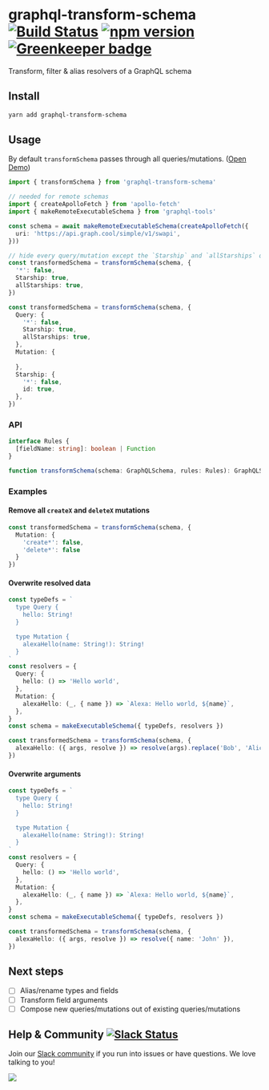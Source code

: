 # graphql-transform-schema [![Build Status](https://travis-ci.org/graphcool/graphql-transform-schema.svg?branch=master)](https://travis-ci.org/graphcool/graphql-transform-schema) [![npm version](https://badge.fury.io/js/graphql-transform-schema.svg)](https://badge.fury.io/js/graphql-transform-schema) [![Greenkeeper badge](https://badges.greenkeeper.io/graphcool/graphql-transform-schema.svg)](https://greenkeeper.io/)

Transform, filter & alias resolvers of a GraphQL schema

## Install

```sh
yarn add graphql-transform-schema
```

## Usage

By default `transformSchema` passes through all queries/mutations. ([Open Demo](https://example-rakllksfme.now.sh/graphiql))

```ts
import { transformSchema } from 'graphql-transform-schema'

// needed for remote schemas
import { createApolloFetch } from 'apollo-fetch'
import { makeRemoteExecutableSchema } from 'graphql-tools'

const schema = await makeRemoteExecutableSchema(createApolloFetch({
  uri: 'https://api.graph.cool/simple/v1/swapi',
}))

// hide every query/mutation except the `Starship` and `allStarships` query
const transformedSchema = transformSchema(schema, {
  '*': false,
  Starship: true,
  allStarships: true,
})

const transformedSchema = transformSchema(schema, {
  Query: {
    '*': false,
    Starship: true,
    allStarships: true,
  },
  Mutation: {
  
  },
  Starship: {
    '*': false,
    id: true,
  },
})
```

### API

```ts
interface Rules {
  [fieldName: string]: boolean | Function
}

function transformSchema(schema: GraphQLSchema, rules: Rules): GraphQLSchema
```

### Examples

#### Remove all `createX` and `deleteX` mutations

```ts
const transformedSchema = transformSchema(schema, {
  Mutation: {
    'create*': false,
    'delete*': false
  }
})
```

#### Overwrite resolved data

```ts
const typeDefs = `
  type Query {
    hello: String!
  }

  type Mutation {
    alexaHello(name: String!): String!
  }
`
const resolvers = {
  Query: {
    hello: () => 'Hello world',
  },
  Mutation: {
    alexaHello: (_, { name }) => `Alexa: Hello world, ${name}`,
  },
}
const schema = makeExecutableSchema({ typeDefs, resolvers })

const transformedSchema = transformSchema(schema, {
  alexaHello: ({ args, resolve }) => resolve(args).replace('Bob', 'Alice'),
})
```

#### Overwrite arguments

```ts
const typeDefs = `
  type Query {
    hello: String!
  }

  type Mutation {
    alexaHello(name: String!): String!
  }
`
const resolvers = {
  Query: {
    hello: () => 'Hello world',
  },
  Mutation: {
    alexaHello: (_, { name }) => `Alexa: Hello world, ${name}`,
  },
}
const schema = makeExecutableSchema({ typeDefs, resolvers })

const transformedSchema = transformSchema(schema, {
  alexaHello: ({ args, resolve }) => resolve({ name: 'John' }),
})
```

## Next steps

- [ ] Alias/rename types and fields
- [ ] Transform field arguments
- [ ] Compose new queries/mutations out of existing queries/mutations

## Help & Community [![Slack Status](https://slack.graph.cool/badge.svg)](https://slack.graph.cool)

Join our [Slack community](http://slack.graph.cool/) if you run into issues or have questions. We love talking to you!

![](http://i.imgur.com/5RHR6Ku.png)
